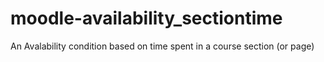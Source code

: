 # moodle-availability_sectiontime
An Avalability condition based on time spent in a course section (or page)
